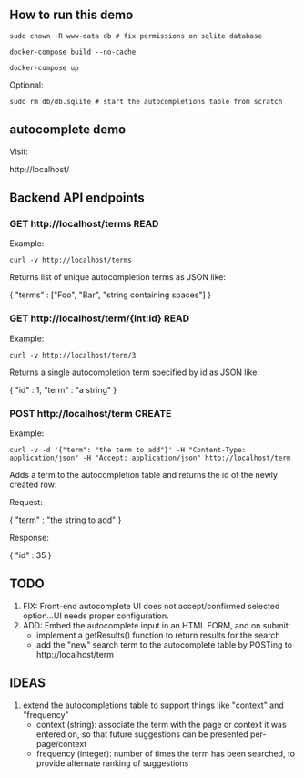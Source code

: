 ## How to run this demo

`sudo chown -R www-data db # fix permissions on sqlite database`

`docker-compose build --no-cache`

`docker-compose up`

Optional:

`sudo rm db/db.sqlite # start the autocompletions table from scratch`

## autocomplete demo

Visit:

http://localhost/

## Backend API endpoints

### GET http://localhost/terms  READ

Example:

`curl -v http://localhost/terms`

Returns list of unique autocompletion terms as JSON like:

{
    "terms" : ["Foo", "Bar", "string containing spaces"]
}

### GET http://localhost/term/{int:id} READ

Example:

`curl -v http://localhost/term/3`

Returns a single autocompletion term specified by id as JSON like:

{ "id" : 1,
  "term" : "a string"
}

### POST http://localhost/term CREATE

Example:

`curl -v -d '{"term": "the term to add"}' -H "Content-Type: application/json" -H "Accept: application/json" http://localhost/term`

Adds a term to the autocompletion table and returns the id of the newly created row:

Request:

{ "term" : "the string to add" }

Response:

{ "id" : 35 }

## TODO
1. FIX: Front-end autocomplete UI does not accept/confirmed selected option...UI needs proper configuration.
2. ADD: Embed the autocomplete input in an HTML FORM, and on submit:
    - implement a getResults() function to return results for the search
    - add the "new" search term to the autocomplete table by POSTing to http://localhost/term

## IDEAS
1. extend the autocompletions table to support things like "context" and "frequency"
    - context (string): associate the term with the page or context it was entered on, so that future suggestions can be presented per-page/context
    - frequency (integer): number of times the term has been searched, to provide alternate ranking of suggestions
    

